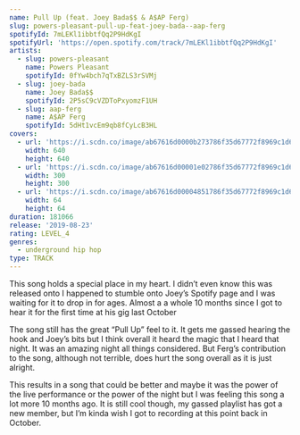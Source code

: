 ```yaml
---
name: Pull Up (feat. Joey Bada$$ & A$AP Ferg)
slug: powers-pleasant-pull-up-feat-joey-bada--aap-ferg
spotifyId: 7mLEKl1ibbtfQq2P9HdKgI
spotifyUrl: 'https://open.spotify.com/track/7mLEKl1ibbtfQq2P9HdKgI'
artists:
  - slug: powers-pleasant
    name: Powers Pleasant
    spotifyId: 0fYw4bch7qTxBZLS3rSVMj
  - slug: joey-bada
    name: Joey Bada$$
    spotifyId: 2P5sC9cVZDToPxyomzF1UH
  - slug: aap-ferg
    name: A$AP Ferg
    spotifyId: 5dHt1vcEm9qb8fCyLcB3HL
covers:
  - url: 'https://i.scdn.co/image/ab67616d0000b273786f35d67772f8969c1d64e7'
    width: 640
    height: 640
  - url: 'https://i.scdn.co/image/ab67616d00001e02786f35d67772f8969c1d64e7'
    width: 300
    height: 300
  - url: 'https://i.scdn.co/image/ab67616d00004851786f35d67772f8969c1d64e7'
    width: 64
    height: 64
duration: 181066
release: '2019-08-23'
rating: LEVEL_4
genres:
  - underground hip hop
type: TRACK
---
```

This song holds a special place in my heart. I didn’t even know this was released onto I
happened to stumble onto Joey’s Spotify page and I was waiting for it to drop in for ages.
Almost a a whole 10 months since I got to hear it for the first time at his gig last October

The song still has the great “Pull Up” feel to it. It gets me gassed hearing the hook and
Joey’s bits but I think overall it heard the magic that I heard that night. It was an amazing
night all things considered. But Ferg’s contribution to the song, although not terrible,
does hurt the song overall as it is just alright.

This results in a song that could be better and maybe it was the power of the live performance
or the power of the night but I was feeling this song a lot more 10 months ago. It is still
cool though, my gassed playlist has got a new member, but I’m kinda wish I got to recording
at this point back in October.
